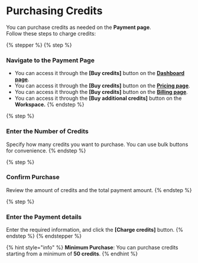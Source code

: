 # Purchasing Credits

You can purchase credits as needed on the **Payment page**. \
Follow these steps to charge credits:

{% stepper %}
{% step %}
### **Navigate to the Payment Page**

* You can access it through the **\[Buy credits]** button on the [**Dashboard page**](https://arkain.io/my/dashboard).
* You can access it through the **\[Buy credits]** button on the [**Pricing page**](https://arkain.io/pricing).
* You can access it through the **\[Buy credits]** button on the [**Billing page**](https://arkain.io/my/dashboard#/billing).
* You can access it through the **\[Buy additional credits]** button on the **Workspace.**
{% endstep %}

{% step %}
### **Enter the Number of Credits**

Specify how many credits you want to purchase. You can use bulk buttons for convenience.&#x20;
{% endstep %}

{% step %}
### **Confirm Purchase**

Review the amount of credits and the total payment amount.&#x20;
{% endstep %}

{% step %}
### **Enter the Payment details**

Enter the required information, and click the **\[Charge credits]** button.&#x20;
{% endstep %}
{% endstepper %}

{% hint style="info" %}
**Minimum Purchase**: You can purchase credits starting from a minimum of **50 credits**.&#x20;
{% endhint %}
